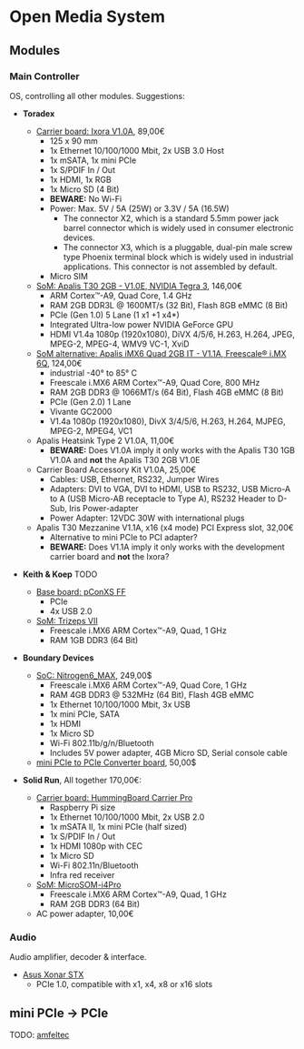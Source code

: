 # Open Media System

## Modules

### Main Controller

OS, controlling all other modules. Suggestions:
 * **Toradex**
   * [Carrier board: Ixora V1.0A](https://www.toradex.com/products/carrier-boards/ixora-carrier-board), 89,00€
     * 125 x 90 mm
     * 1x Ethernet 10/100/1000 Mbit, 2x USB 3.0 Host
     * 1x mSATA, 1x mini PCIe
     * 1x S/PDIF In / Out
     * 1x HDMI, 1x RGB
     * 1x Micro SD (4 Bit)
     * **BEWARE:** No Wi-Fi
     * Power: Max. 5V / 5A (25W) or 3.3V / 5A (16.5W)
       * The connector X2, which is a standard 5.5mm power jack barrel connector which is widely used in consumer electronic devices.
       * The connector X3, which is a pluggable, dual-pin male screw type Phoenix terminal block which is widely used in industrial applications. This connector is not assembled by default.
     * Micro SIM
   * [SoM: Apalis T30 2GB - V1.0E, NVIDIA Tegra 3](https://www.toradex.com/computer-on-modules/apalis-arm-family/nvidia-tegra-3), 146,00€
     * ARM Cortex™-A9, Quad Core, 1.4 GHz
     * RAM 2GB DDR3L @ 1600MT/s (32 Bit), Flash 8GB eMMC (8 Bit)
     * PCIe (Gen 1.0) 5 Lane (1 x1 +1 x4*)
     * Integrated Ultra-low power NVIDIA GeForce GPU
     * HDMI V1.4a 1080p (1920x1080), DiVX 4/5/6, H.263, H.264, JPEG, MPEG-2, MPEG-4, WMV9 VC-1, XviD
   * [SoM alternative: Apalis iMX6 Quad 2GB IT - V1.1A, Freescale® i.MX 6Q](https://www.toradex.com/computer-on-modules/apalis-arm-family/freescale-imx-6), 124,00€
     * industrial -40° to 85° C
     * Freescale i.MX6 ARM Cortex™-A9, Quad Core, 800 MHz
     * RAM 2GB DDR3 @ 1066MT/s (64 Bit), Flash 4GB eMMC (8 Bit)
     * PCIe (Gen 2.0) 1 Lane
     * Vivante GC2000
     * V1.4a 1080p (1920x1080), DivX 3/4/5/6, H.263, H.264, MJPEG, MPEG-2, MPEG4, VC1
   * Apalis Heatsink Type 2 V1.0A, 11,00€
     * **BEWARE:** Does V1.0A imply it only works with the Apalis T30 1GB V1.0A and **not** the Apalis T30 2GB V1.0E
   * Carrier Board Accessory Kit V1.0A, 25,00€
     * Cables: USB, Ethernet, RS232, Jumper Wires
     * Adapters: DVI to VGA, DVI to HDMI, USB to RS232, USB Micro-A to A (USB Micro-AB receptacle to Type A), RS232 Header to D-Sub, Iris Power-adapter
     * Power Adapter: 12VDC 30W with international plugs
   * Apalis T30 Mezzanine V1.1A, x16 (x4 mode) PCI Express slot, 32,00€
     * Alternative to mini PCIe to PCI adapter?
     * **BEWARE:** Does V1.1A imply it only works with the development carrier board and **not** the Ixora? 

 * **Keith & Koep** TODO
   * [Base board: pConXS FF](http://www.keith-koep.com/en/products/pconxs-ff/)
     * PCIe
     * 4x USB 2.0
   * [SoM: Trizeps VII](http://www.keith-koep.com/en/products/trizeps7-i.MX6/)
     * Freescale i.MX6 ARM Cortex™-A9, Quad, 1 GHz
     * RAM 1GB DDR3 (64 Bit)
 
 * **Boundary Devices**
   * [SoC: Nitrogen6_MAX](http://boundarydevices.com/product/nitrogen6max/), 249,00$
     * Freescale i.MX6 ARM Cortex™-A9, Quad Core, 1 GHz
     * RAM 4GB DDR3 @ 532MHz (64 Bit), Flash 4GB eMMC
     * 1x Ethernet 10/100/1000 Mbit, 3x USB
     * 1x mini PCIe, SATA
     * 1x HDMI
     * 1x Micro SD
     * Wi-Fi 802.11b/g/n/Bluetooth
     * Includes 5V power adapter, 4GB Micro SD, Serial console cable
   * [mini PCIe to PCIe Converter board](http://boundarydevices.com/product/mpcie-to-pci-e-db/), 50,00$
 
 * **Solid Run**, All together 170,00€:
   * [Carrier board: HummingBoard Carrier Pro](http://www.solid-run.com/product/hummingboard-carrier-pro/)
     * Raspberry Pi size
     * 1x Ethernet 10/100/1000 Mbit, 2x USB 2.0
     * 1x mSATA II, 1x mini PCIe (half sized)
     * 1x S/PDIF In / Out
     * 1x HDMI 1080p with CEC
     * 1x Micro SD
     * Wi-Fi 802.11n/Bluetooth
     * Infra red receiver
   * [SoM: MicroSOM-i4Pro](http://www.solid-run.com/product/hummingboard-carrier-pro/)
     * Freescale i.MX6 ARM Cortex™-A9, Quad, 1 GHz
     * RAM 2GB DDR3 (64 Bit)
   * AC power adapter, 10,00€

### Audio

Audio amplifier, decoder & interface.

 * [Asus Xonar STX](http://www.asus.com/Essence_HiFi_Audio/Xonar_Essence_STX/overview/)
   * PCIe 1.0, compatible with x1, x4, x8 or x16 slots

## mini PCIe -> PCIe

TODO:
[amfeltec](http://amfeltec.com/products/flexible-minipci-express-to-pci-express-adapter/)
